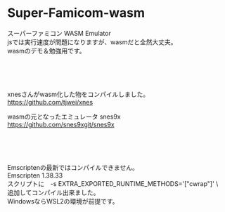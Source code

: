 # Super-Famicom-wasm
 スーパーファミコン WASM Emulator  
jsでは実行速度が問題になりますが、wasmだと全然大丈夫。  
wasmのデモ＆勉強用です。







<br><br><br>

xnesさんがwasm化した物をコンパイルしました。  
https://github.com/tjwei/xnes

wasmの元となったエミュレータ  snes9x  
https://github.com/snes9xgit/snes9x

<br><br><br>

Emscriptenの最新ではコンパイルできません。  
Emscripten 1.38.33  
スクリプトに　-s EXTRA_EXPORTED_RUNTIME_METHODS='["cwrap"]' \　  
追加してコンパイル出来ました。  
WindowsならWSL2の環境が前提です。
